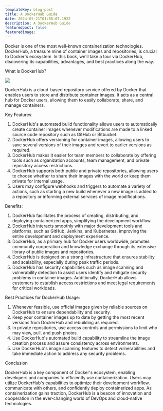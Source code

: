 ```yaml
---
templateKey: blog-post
title: A DockerHub Guide
date: 2024-05-21T01:55:07.192Z
description: A DockerHub Guide
featuredpost: false
featuredimage: 
---
```

<!--StartFragment-->

Docker is one of the most well-known containerization technologies. DockerHub, a treasure mine of container images and repositories, is crucial to Docker's ecosystem. In this book, we'll take a tour via DockerHub, discovering its capabilities, advantages, and best practices along the way.



What is DockerHub?

![](https://lh7-us.googleusercontent.com/CBPJ853AjUUdJw-qkmpWE5RTbwmYzxMzaHIFWz4BneHolzAeuxBzfbhPj876zoto2yJT1s832Zm1ETe4ROM35wyEHHSGE00gY_fJ0Gm8jlEoQhXVrsys9n2bq71L3JrRzu1D0jWSXRYMMxb9Pds-ZXU)



DockerHub is a cloud-based repository service offered by Docker that enables users to store and distribute container images. It acts as a central hub for Docker users, allowing them to easily collaborate, share, and manage containers.



Key Features:



1. DockerHub's automated build functionality allows users to automatically create container images whenever modifications are made to a linked source code repository such as GitHub or Bitbucket.
2. DockerHub offers versioning for container images, allowing users to save several versions of their images and revert to earlier versions as required.
3. DockerHub makes it easier for team members to collaborate by offering tools such as organization accounts, team management, and private repository access restrictions.
4. DockerHub supports both public and private repositories, allowing users to choose whether to share their images with the world or keep them private for internal usage.
5. Users may configure webhooks and triggers to automate a variety of actions, such as starting a new build whenever a new image is added to a repository or informing external services of image modifications.



Benefits:



1. DockerHub facilitates the process of creating, distributing, and deploying containerized apps, simplifying the development workflow.
2. DockerHub interacts smoothly with major development tools and platforms, such as GitHub, Jenkins, and Kubernetes, improving the entire development and deployment experience.
3. DockerHub, as a primary hub for Docker users worldwide, promotes community cooperation and knowledge exchange through its extensive library of public images and repositories.
4. DockerHub is designed on a strong infrastructure that ensures stability and scalability, especially during peak traffic periods. 
5. DockerHub has security capabilities such as image scanning and vulnerability detection to assist users identify and mitigate security problems in container images. Additionally, DockerHub allows customers to establish access restrictions and meet legal requirements for critical workloads.

Best Practices for DockerHub Usage:



1. Whenever feasible, use official images given by reliable sources on DockerHub to ensure dependability and security.
2. Keep your container images up to date by getting the most recent versions from DockerHub and rebuilding as required.
3. In private repositories, use access controls and permissions to limit who may view, pull, and push photos.
4. Use DockerHub's automated build capability to streamline the image creation process and assure consistency across environments.
5. Use DockerHub's image scanning features to detect vulnerabilities and take immediate action to address any security problems.



Conclusion



DockerHub is a key component of Docker's ecosystem, enabling developers and companies to efficiently use containerization. Users may utilize DockerHub's capabilities to optimize their development workflow, communicate with others, and confidently deploy containerized apps. As containerization gains traction, DockerHub is a beacon of innovation and cooperation in the ever-changing world of DevOps and cloud-native technologies.



<!--EndFragment-->